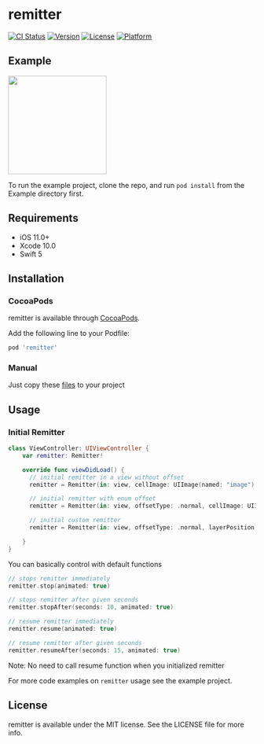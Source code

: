 # remitter

[![CI Status](https://img.shields.io/travis/yasinkbas/remitter.svg?style=flat)](https://travis-ci.org/yasinkbas/remitter)
[![Version](https://img.shields.io/cocoapods/v/remitter.svg?style=flat)](https://cocoapods.org/pods/remitter)
[![License](https://img.shields.io/cocoapods/l/remitter.svg?style=flat)](https://cocoapods.org/pods/remitter)
[![Platform](https://img.shields.io/cocoapods/p/remitter.svg?style=flat)](https://cocoapods.org/pods/remitter)

## Example

<img src="https://media.giphy.com/media/gg8lk1v94yuqz31tav/giphy.gif" width=200/>

To run the example project, clone the repo, and run `pod install` from the Example directory first.

## Requirements
- iOS 11.0+
- Xcode 10.0
- Swift 5

## Installation
### CocoaPods
remitter is available through [CocoaPods](https://cocoapods.org).

Add the following line to your Podfile:
```ruby
pod 'remitter'
```

### Manual
Just copy these [files](https://github.com/yasinkbas/remitter/tree/master/remitter/Classes) to your project

## Usage
### Initial Remitter
```swift
class ViewController: UIViewController {  
    var remitter: Remitter!

    override func viewDidLoad() {
      // initial remitter in a view without offset 
      remitter = Remitter(in: view, cellImage: UIImage(named: "image")!)

      // initial remitter with enum offset
      remitter = Remitter(in: view, offsetType: .normal, cellImage: UIImage(named: "image")!)

      // initial custom remitter
      remitter = Remitter(in: view, offsetType: .normal, layerPosition: .zero, layerShape: .rectangle, cellImage: UIImage(named: "image")!, birthRate: 800, lifetime: 6, color: nil, velocity: 100, velocityRange: 400, emissionRange: 10, scale: 0.3)

    }
}
```

You can basically control with default functions
```swift
// stops remitter immediately
remitter.stop(animated: true)

// stops remitter after given seconds
remitter.stopAfter(seconds: 10, animated: true)

// resume remitter immediately
remitter.resume(animated: true)

// resume remitter after given seconds
remitter.resumeAfter(seconds: 15, animated: true)

```
Note: No need to call resume function when you initialized remitter


For more code examples on `remitter` usage see the example project.

## License

remitter is available under the MIT license. See the LICENSE file for more info.
